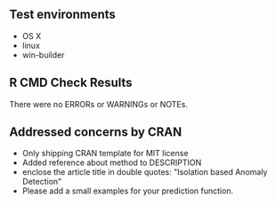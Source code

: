 ## Test environments
* OS X
* linux
* win-builder

## R CMD Check Results
There were no ERRORs or WARNINGs or NOTEs.

## Addressed concerns by CRAN
* Only shipping CRAN template for MIT license
* Added reference about method to DESCRIPTION
* enclose the article title in double quotes: "Isolation based Anomaly Detection"
* Please add a small examples for your prediction function.


